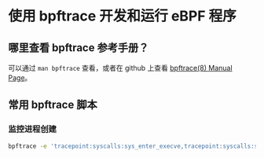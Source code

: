 # 使用 bpftrace 开发和运行 eBPF 程序

## 哪里查看 bpftrace 参考手册？

可以通过 `man bpftrace` 查看，或者在 github 上查看 [bpftrace(8) Manual Page](https://github.com/bpftrace/bpftrace/blob/master/man/adoc/bpftrace.adoc)。

## 常用 bpftrace 脚本

### 监控进程创建

```bash
bpftrace -e 'tracepoint:syscalls:sys_enter_execve,tracepoint:syscalls:sys_enter_execveat { printf("%-6d %-8s", pid, comm); join(args->argv);}'
```
